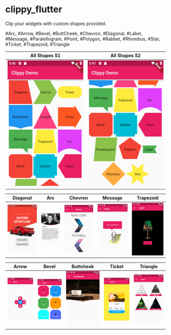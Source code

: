 # clippy_flutter

Clip your widgets with custom shapes provided.

#Arc, #Arrow, #Bevel, #ButtCheek, #Chevron, #Diagonal, #Label, #Message,
#Paralellogram, #Point, #Polygon, #Rabbet, #Rhombus, #Star, #Ticket,
#Trapezoid, #Triangle




All Shapes S1           |  All Shapes S2
:-------------------------:|:-------------------------:|
![](art/s1.png)  |  ![](art/s2.png) |

Diagonal           |  Arc |  Chevron | Message| Trapezoid
:-------------------------:|:-------------------------:|:-------------------------:|:-------------------------:|:-------------------------:
![](art/diagonal.png)  |  ![](art/arc.png) | ![](art/chevron.png)| ![](art/message.png)| ![](art/trapezoid.png)


Arrow           |  Bevel |  Buttcheek | Ticket| Triangle
:-------------------------:|:-------------------------:|:-------------------------:|:-------------------------:|:-------------------------:
![](art/arrow.png)  |  ![](art/bevel.png) | ![](art/buttcheek.png)| ![](art/ticket.png)| ![](art/triangle.png)